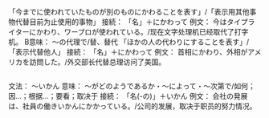 「今までに使われていたものが別のものにかわることを表す」/「表示用其他事物代替目前为止使用的事物」
接続：
「名」＋にかわって
例文：
今はタイプライターにかわり、ワープロが使われている。/现在文字处理机已经取代了打字机。
B意味：
～の代理で/替、替代
「ほかの人の代わりにすることを表す」/「表示代替他人」
接続：
「名」＋にかわって
例文：
首相にかわり、外相がアメリカを訪問した。/外交部长代替总理访问了美国。
```

```
文法：
～いかん
意味：
～がどのようであるか・～によって・～次第で/如何；因...；根据...；要看；取决于
接続：
「名(-の)」＋いかん
例文：
会社の発展は、社員の働きいかんにかかっている。/公司的发展，取决于职员的努力情况。
